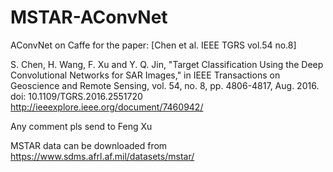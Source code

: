 # MSTAR-AConvNet
AConvNet on Caffe for the paper: [Chen et al. IEEE TGRS vol.54 no.8]

S. Chen, H. Wang, F. Xu and Y. Q. Jin, "Target Classification Using the Deep Convolutional Networks for SAR Images," in IEEE Transactions on Geoscience and Remote Sensing, vol. 54, no. 8, pp. 4806-4817, Aug. 2016.
doi: 10.1109/TGRS.2016.2551720
http://ieeexplore.ieee.org/document/7460942/

Any comment pls send to Feng Xu

MSTAR data can be downloaded from https://www.sdms.afrl.af.mil/datasets/mstar/
